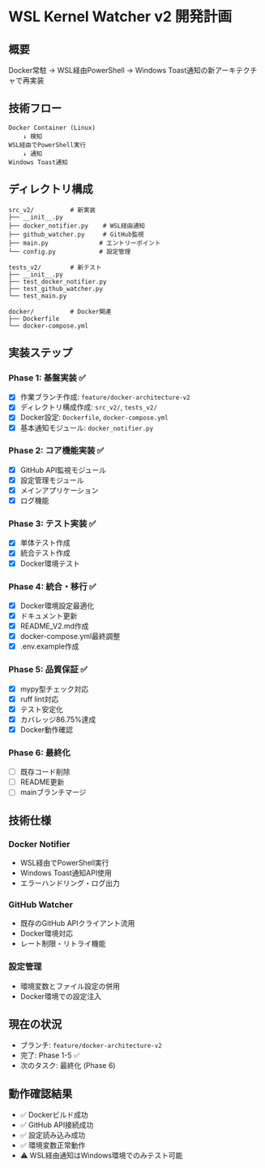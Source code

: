 # WSL Kernel Watcher v2 開発計画

## 概要
Docker常駐 → WSL経由PowerShell → Windows Toast通知の新アーキテクチャで再実装

## 技術フロー
```
Docker Container (Linux) 
    ↓ 検知
WSL経由でPowerShell実行
    ↓ 通知
Windows Toast通知
```

## ディレクトリ構成
```
src_v2/          # 新実装
├── __init__.py
├── docker_notifier.py    # WSL経由通知
├── github_watcher.py     # GitHub監視
├── main.py              # エントリーポイント
└── config.py            # 設定管理

tests_v2/        # 新テスト
├── __init__.py
├── test_docker_notifier.py
├── test_github_watcher.py
└── test_main.py

docker/          # Docker関連
├── Dockerfile
└── docker-compose.yml
```

## 実装ステップ

### Phase 1: 基盤実装 ✅
- [x] 作業ブランチ作成: `feature/docker-architecture-v2`
- [x] ディレクトリ構成作成: `src_v2/`, `tests_v2/`
- [x] Docker設定: `Dockerfile`, `docker-compose.yml`
- [x] 基本通知モジュール: `docker_notifier.py`

### Phase 2: コア機能実装 ✅
- [x] GitHub API監視モジュール
- [x] 設定管理モジュール
- [x] メインアプリケーション
- [x] ログ機能

### Phase 3: テスト実装 ✅
- [x] 単体テスト作成
- [x] 統合テスト作成
- [x] Docker環境テスト

### Phase 4: 統合・移行 ✅
- [x] Docker環境設定最適化
- [x] ドキュメント更新
- [x] README_V2.md作成
- [x] docker-compose.yml最終調整
- [x] .env.example作成

### Phase 5: 品質保証 ✅
- [x] mypy型チェック対応
- [x] ruff lint対応
- [x] テスト安定化
- [x] カバレッジ86.75%達成
- [x] Docker動作確認

### Phase 6: 最終化
- [ ] 既存コード削除
- [ ] README更新
- [ ] mainブランチマージ

## 技術仕様

### Docker Notifier
- WSL経由でPowerShell実行
- Windows Toast通知API使用
- エラーハンドリング・ログ出力

### GitHub Watcher
- 既存のGitHub APIクライアント流用
- Docker環境対応
- レート制限・リトライ機能

### 設定管理
- 環境変数とファイル設定の併用
- Docker環境での設定注入

## 現在の状況
- ブランチ: `feature/docker-architecture-v2`
- 完了: Phase 1-5 ✅
- 次のタスク: 最終化 (Phase 6)

## 動作確認結果
- ✅ Dockerビルド成功
- ✅ GitHub API接続成功
- ✅ 設定読み込み成功
- ✅ 環境変数正常動作
- ⚠️ WSL経由通知はWindows環境でのみテスト可能